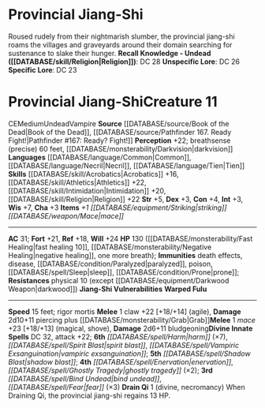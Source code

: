 ﻿---
ac: '31'
alignment: CE
all_resistance: null
burrow_speed: null
charisma: '+3'
climb_speed: null
constitution: '+4'
creature_ability:
- Drain Qi
- Jiang-Shi Vulnerabilities
- Warped Fulu
creature_family: '[[DATABASE/monsterfamily/Vampire, Jiang-Shi|Vampire, Jiang-Shi]]'
description: 'Roused rudely from their nightmarish slumber, the provincial jiang-shi
  roams the villages and graveyards around their domain searching for sustenance to
  slake their hunger.<br/><br/><b><u>Recall Knowledge - Undead</u> ( [[DATABASE/skill/Religion|Religion]]
  )</b>: DC 28<br/><b><u>Unspecific Lore</u></b>: DC 26<br/><b><u>Specific Lore</u></b>:
  DC 23'
dexterity: '+3'
element: null
fly_speed: null
fortitude: '+21'
hardness: null
hp: 130 ( fast healing 10 , negative healing , one more breath)
id: '1909'
immunity:
- '[[DATABASE/trait/Death|death]] effects'
- '[[DATABASE/trait/Disease|disease]]'
- '[[DATABASE/condition/Paralyzed|paralyzed]]'
- '[[DATABASE/trait/Poison|poison]]'
- '[[DATABASE/spell/Sleep|sleep]]'
- '[[DATABASE/condition/Prone|prone]]'
intelligence: '+3'
land_speed: '15'
language:
- '[[DATABASE/language/Common|Common]]'
- '[[DATABASE/language/Necril|Necril]]'
- '[[DATABASE/language/Tien|Tien]]'
level: '11'
max_speed: '15'
name: Provincial Jiang-Shi
perception: '+22'
rarity: Common
reflex: '+18'
resistance:
- physical 10 (except [[DATABASE/equipment/Darkwood Weapon|darkwood]] )
rus_type_level: null
school: null
sense:
- breathsense (precise) 60 feet
- '[[DATABASE/monsterability/Darkvision|darkvision]]'
size: Medium
skill:
- '[[DATABASE/skill/Acrobatics|Acrobatics]] +16'
- '[[DATABASE/skill/Athletics|Athletics]] +22'
- '[[DATABASE/skill/Intimidation|Intimidation]] +20'
- '[[DATABASE/skill/Religion|Religion]] +22'
source: '[[DATABASE/source/Book of the Dead|Book of the Dead]]'
speed:
- 15 feet; rigor mortis
spell:
- '[[DATABASE/spell/Bind Undead|Bind Undead]]'
- '[[DATABASE/spell/Enervation|Enervation]]'
- '[[DATABASE/spell/Fear|Fear]]'
- '[[DATABASE/spell/Ghostly Tragedy|Ghostly Tragedy]]'
- '[[DATABASE/spell/Harm|Harm]]'
- '[[DATABASE/spell/Shadow Blast|Shadow Blast]]'
- '[[DATABASE/spell/Spirit Blast|Spirit Blast]]'
- '[[DATABASE/spell/Vampiric Exsanguination|Vampiric Exsanguination]]'
strength: '+5'
strength_req: '5'
strongest_save:
- Will
swim_speed: null
trait:
- '[[DATABASE/trait/Undead|Undead]]'
- '[[DATABASE/trait/Vampire|Vampire]]'
type: Creature
vision: Darkvision
weakest_save:
- Reflex
weakness: null
will: '+24'
wisdom: '+7'

---
# Provincial Jiang-Shi

Roused rudely from their nightmarish slumber, the provincial jiang-shi roams the villages and graveyards around their domain searching for sustenance to slake their hunger.
**Recall Knowledge - Undead ([[DATABASE/skill/Religion|Religion]])**: DC 28
**Unspecific Lore**: DC 26
**Specific Lore**: DC 23

# Provincial Jiang-Shi<span class="item-type">Creature 11</span>

<span class="trait-alignment item-trait">CE</span><span class="trait-size item-trait">Medium</span><span class="item-trait">Undead</span><span class="item-trait">Vampire</span>
**Source** [[DATABASE/source/Book of the Dead|Book of the Dead]], [[DATABASE/source/Pathfinder 167. Ready Fight!|Pathfinder #167: Ready? Fight!]]
**Perception** +22; breathsense (precise) 60 feet, [[DATABASE/monsterability/Darkvision|darkvision]]
**Languages** [[DATABASE/language/Common|Common]], [[DATABASE/language/Necril|Necril]], [[DATABASE/language/Tien|Tien]]
**Skills** [[DATABASE/skill/Acrobatics|Acrobatics]] +16, [[DATABASE/skill/Athletics|Athletics]] +22, [[DATABASE/skill/Intimidation|Intimidation]] +20, [[DATABASE/skill/Religion|Religion]] +22
**Str** +5, **Dex** +3, **Con** +4, **Int** +3, **Wis** +7, **Cha** +3
**Items** _+1 [[DATABASE/equipment/Striking|striking]] [[DATABASE/weapon/Mace|mace]]_

---
**AC** 31; **Fort** +21, **Ref** +18, **Will** +24
**HP** 130 ([[DATABASE/monsterability/Fast Healing|fast healing 10]], [[DATABASE/monsterability/Negative Healing|negative healing]], one more breath); **Immunities** death effects, disease, [[DATABASE/condition/Paralyzed|paralyzed]], poison, [[DATABASE/spell/Sleep|sleep]], [[DATABASE/condition/Prone|prone]]; **Resistances** physical 10 (except [[DATABASE/equipment/Darkwood Weapon|darkwood]])
<span class="in-box-ability">**Jiang-Shi Vulnerabilities** </span><span class="in-box-ability">**Warped Fulu** </span>

---
**Speed** 15 feet; rigor mortis
<span class="in-box-ability">**Melee** <span class="action-icon">1</span> claw +22 [+18/+14] (agile), **Damage** 2d10+11 piercing plus [[DATABASE/monsterability/Grab|Grab]]</span><span class="in-box-ability">**Melee** <span class="action-icon">1</span> _mace_ +23 [+18/+13] (magical, shove), **Damage** 2d6+11 bludgeoning</span>**Divine Innate Spells** DC 32, attack +22; **6th** _[[DATABASE/spell/Harm|harm]]_ (×7), _[[DATABASE/spell/Spirit Blast|spirit blast]]_, _[[DATABASE/spell/Vampiric Exsanguination|vampiric exsanguination]]_; **5th** _[[DATABASE/spell/Shadow Blast|shadow blast]]_; **4th** _[[DATABASE/spell/Enervation|enervation]]_, _[[DATABASE/spell/Ghostly Tragedy|ghostly tragedy]]_ (×2); **3rd** _[[DATABASE/spell/Bind Undead|bind undead]]_, _[[DATABASE/spell/Fear|fear]]_ (×3)
<span class="in-box-ability">**Drain Qi** <span class="action-icon">1</span> (divine, necromancy) When Draining Qi, the provincial jiang-shi regains 13 HP.</span>